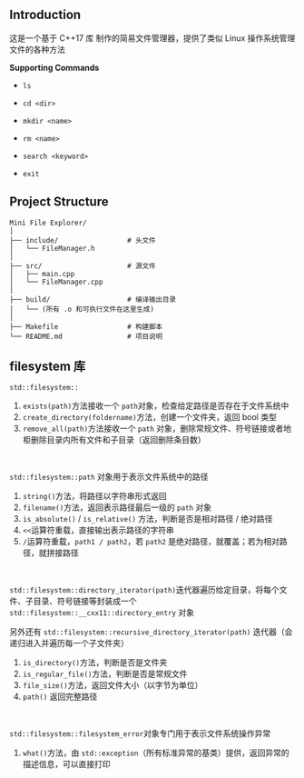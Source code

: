 ## **Introduction**
这是一个基于 C++17 <filesystem>库 制作的简易文件管理器，提供了类似 Linux 操作系统管理文件的各种方法

**Supporting Commands**
- `ls`
  
- `cd <dir>`
- `mkdir <name>`
- `rm <name>`
- `search <keyword>`
- `exit`

## **Project Structure**
```
Mini File Explorer/
│
├── include/                 # 头文件
│   └── FileManager.h
│
├── src/                     # 源文件
│   ├── main.cpp
│   └── FileManager.cpp
│
├── build/                   # 编译输出目录
│   └── (所有 .o 和可执行文件在这里生成)
│
├── Makefile                 # 构建脚本
└── README.md                # 项目说明
```

## **filesystem 库**
`std::filesystem::`
1. `exists(path)`方法接收一个 `path`对象，检查给定路径是否存在于文件系统中
2. `create_directory(foldername)`方法，创建一个文件夹，返回 bool 类型
3. `remove_all(path)`方法接收一个 `path` 对象，删除常规文件、符号链接或者地柜删除目录内所有文件和子目录（返回删除条目数）

<br>

`std::filesystem::path` 对象用于表示文件系统中的路径
1. `string()`方法，将路径以字符串形式返回
2. `filename()`方法，返回表示路径最后一级的 `path` 对象
3. `is_absolute()` / `is_relative()` 方法，判断是否是相对路径 / 绝对路径
4. `<<`运算符重载，直接输出表示路径的字符串
5. `/`运算符重载，`path1 / path2`，若 `path2` 是绝对路径，就覆盖；若为相对路径，就拼接路径

<br>

`std::filesystem::directory_iterator(path)`迭代器遍历给定目录，将每个文件、子目录、符号链接等封装成一个 `std::filesystem::__cxx11::directory_entry` 对象

另外还有 `std::filesystem::recursive_directory_iterator(path)` 迭代器（会递归进入并遍历每一个子文件夹）

1. `is_directory()`方法，判断是否是文件夹
2. `is_regular_file()`方法，判断是否是常规文件
3. `file_size()`方法，返回文件大小（以字节为单位）
4. `path()` 返回完整路径

<br>

`std::filesystem::filesystem_error`对象专门用于表示文件系统操作异常
1. `what()`方法，由 `std::exception`（所有标准异常的基类）提供，返回异常的描述信息，可以直接打印